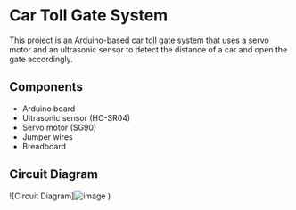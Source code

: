 # Car Toll Gate System

This project is an Arduino-based car toll gate system that uses a servo motor and an ultrasonic sensor to detect the distance of a car and open the gate accordingly.

## Components

- Arduino board
- Ultrasonic sensor (HC-SR04)
- Servo motor (SG90)
- Jumper wires
- Breadboard

## Circuit Diagram

![Circuit Diagram]![image](https://github.com/user-attachments/assets/2fe5a0d7-c0e9-473d-a400-7016aa176e10)
)
